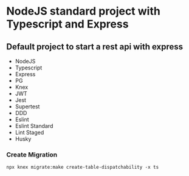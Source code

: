# NodeJS standard project with Typescript and Express

## Default project to start a rest api with express

* NodeJS
* Typescript
* Express
* PG
* Knex
* JWT
* Jest
* Supertest
* DDD
* Eslint
* Eslint Standard
* Lint Staged
* Husky

### Create Migration
```
npx knex migrate:make create-table-dispatchability -x ts
```
